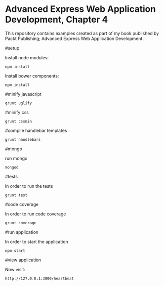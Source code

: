 Advanced Express Web Application Development, Chapter 4
=======

This repository contains examples created as part of my book published by Packt Publishing; Advanced Express Web Application Development.

#setup


Install node modules:

```
npm install
```

Install bower components:

```
npm install
```

#minify javascript

```
grunt uglify
```

#minify css
```
grunt cssmin
```

#compile handlebar templates
```
grunt handlebars
```

#mongo

run mongo

```
mongod
```


#tests

In order to run the tests

```
grunt test

```

#code coverage

In order to run code coverage

```
grunt coverage

```

#run application

In order to start the application

```
npm start
```

#view application

Now visit:

```
http://127.0.0.1:3000/heartbeat
```